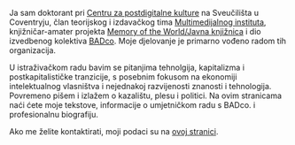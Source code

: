 <!--
.. title: Dobrodošli na moje web stranice.
.. author: Tomislav Medak
.. date: 2018-02-05 19:52:05 UTC
.. description: Ovo su mrežne stranice Tomislava Medaka. Ovdje ćete naći njegove tekstove, umjetničke radove, biografiju i kontakt.
-->

 Ja sam doktorant pri [Centru za postdigitalne kulture](http://www.coventry.ac.uk/research/areas-of-research/postdigital-cultures/) na Sveučilišta u Coventryju, član teorijskog i izdavačkog tima
[Multimedijalnog instituta](http://www.mi2.hr/), knjižničar-amater projekta [Memory of the World/Javna knjižnica](https://memoryoftheworld.org/) i dio izvedbenog kolektiva [BADco](http://badco.hr/). Moje djelovanje je primarno vođeno radom tih organizacija.

U istraživačkom radu bavim se pitanjima tehnolgija, kapitalizma i postkapitalističke tranzicije, s posebnim fokusom na ekonomiji intelektualnog vlasništva i nejednakoj razvijenosti znanosti i tehnologija. Povremeno pišem i izlažem o kazalištu, plesu i politici. Na ovim stranicama naći ćete moje tekstove, informacije o umjetničkom radu s BADco. i profesionalnu biografiju.

Ako me želite kontaktirati, moji podaci su na [ovoj stranici](/en/contact/).
